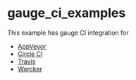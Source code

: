 # gauge_ci_examples
This example has gauge CI integration for
- [AppVeyor](https://www.appveyor.com/)
- [Circle CI](https://circleci.com/)
- [Travis](https://travis-ci.org/)
- [Wercker](http://www.wercker.com/)
